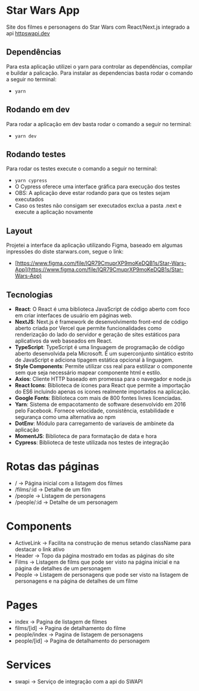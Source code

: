 # Star Wars App
Site dos filmes e personagens do Star Wars com React/Next.js integrado a api [httpswapi.dev](https://swapi.dev/)

## Dependências
Para esta aplicação utilizei o yarn para controlar as dependências, compilar e buildar a palicação. Para instalar as dependencias basta rodar o comando a seguir no terminal:
* `yarn`

## Rodando em dev
Para rodar a aplicação em dev basta rodar o comando a seguir no terminal:
* `yarn dev`

## Rodando testes
Para rodar os testes execute o comando a seguir no terminal:
* `yarn cypress`
* O Cypress oferece uma interface gráfica para execução dos testes
* OBS: A aplicação deve estar rodando para que os testes sejam executados
* Caso os testes não consigam ser executados exclua a pasta .next e execute a aplicação novamente

## Layout
Projetei a interface da aplicação utilizando Figma, baseado em algumas inpressões do diste starwars.com, segue o link:
* [https://www.figma.com/file/IQR79CmuprXP9moKeDQB1s/Star-Wars-App](https://www.figma.com/file/IQR79CmuprXP9moKeDQB1s/Star-Wars-App)

## Tecnologias
* **React**: O React é uma biblioteca JavaScript de código aberto com foco em criar interfaces de usuário em páginas web.
* **NextJS**: Next.js é framework de desenvolvimento front-end de código aberto criada por Vercel que permite funcionalidades como renderização do lado do servidor e geração de sites estáticos para aplicativos da web baseados em React.
* **TypeScript**: TypeScript é uma linguagem de programação de código aberto desenvolvida pela Microsoft. É um superconjunto sintático estrito de JavaScript e adiciona tipagem estática opcional à linguagem.
* **Style Components**: Permite utilizar css real para estilizar o componente sem que seja necessário mapear componente html e estilo.
* **Axios**: Cliente HTTP baseado em promessa para o navegador e node.js
* **React Icons**: Biblioteca de ícones para React que permite a importação do ES6 incluindo apenas os icones realmente importados na aplicação.
* **Google Fonts**: Biblioteca com mais de 800 fontes livres licenciadas.
* **Yarn**: Sistema de empacotamento de software desenvolvido em 2016 pelo Facebook. Fornece velocidade, consistência, estabilidade e segurança como uma alternativa ao npm
* **DotEnv**: Módulo para carregamento de variaveis de ambinete da aplicação
* **MomentJS**: Biblioteca de para formatação de data e hora
* **Cypress**: Biblioteca de teste utilizada nos testes de integração

# Rotas das páginas
* / -> Página inicial com a listagem dos filmes
* /films/:id -> Detalhe de um film
* /people -> Listagem de personagens
* /people/:id -> Detalhe de um personagem

# Components
* ActiveLink -> Facilita na construção de menus setando className para destacar o link ativo
* Header -> Topo da página mostrado em todas as páginas do site
* Films -> Listagem de films que pode ser visto na página inicial e na página de detalhes de um personagem
* People -> Listagem de personagens que pode ser visto na listagem de personagens e na página de detalhes de um filme

# Pages
* index -> Pagina de listagem de filmes
* films/[id] -> Pagina de detalhamento do filme
* people/index -> Pagina de listagem de personagens
* people/[id] -> Pagina de detalhamento do personagem

# Services
* swapi -> Serviço de integração com a api do SWAPI
